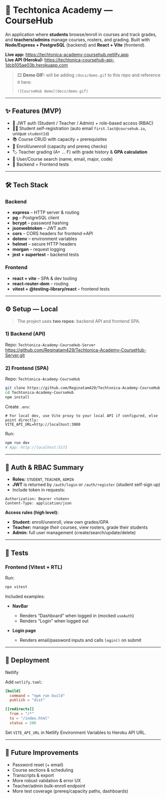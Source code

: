 # 🏫 Techtonica Academy — CourseHub

An application where **students** browse/enroll in courses and track grades, and **teachers/admins** manage courses, rosters, and grading. Built with **Node/Express + PostgreSQL** (backend) and **React + Vite** (frontend).

**Live app:** https://techtonica-academy-coursehub.netlify.app  
**Live API (Heroku):** https://techtonica-coursehub-api-1dcb105ae03b.herokuapp.com

> 🎞️ **Demo GIF:** will be adding `/docs/demo.gif` to this repo and reference it here:
>
> `![CourseHub demo](docs/demo.gif)`

---

## ✨ Features (MVP)

- 🔐 JWT auth (Student / Teacher / Admin) + role-based access (RBAC)
- 👩‍🎓 Student self-registration (auto email `first.last@coursehub.io`, unique `studentId`)
- 📚 Course CRUD with capacity + prerequisites
- 📝 Enroll/unenroll (capacity and prereq checks)
- 🏷️ Teacher grading (A+ … F) with grade history & **GPA calculation**
- 🔎 User/Course search (name, email, major, code)
- 🧪 Backend + Frontend tests

---

## 🛠 Tech Stack

### Backend

- **express** – HTTP server & routing  
- **pg** – PostgreSQL client  
- **bcrypt** – password hashing  
- **jsonwebtoken** – JWT auth  
- **cors** – CORS headers for frontend→API  
- **dotenv** – environment variables  
- **helmet** – secure HTTP headers  
- **morgan** – request logging  
- **jest + supertest** – backend tests

### Frontend

- **react + vite** – SPA & dev tooling  
- **react-router-dom** – routing  
- **vitest + @testing-library/react** – frontend tests

---

## ⚙️ Setup — Local

> The project uses **two repos**: backend API and frontend SPA.

### 1) Backend (API)

Repo: `Techtonica-Academy-CourseHub-Server`
https://github.com/Reginatam429/Techtonica-Academy-CourseHub-Server.git


### 2) Frontend (SPA)

Repo: `Techtonica-Academy-CourseHub`

```bash
git clone https://github.com/Reginatam429/Techtonica-Academy-CourseHub.git
cd Techtonica-Academy-CourseHub
npm install
```

Create `.env`:

```env
# For local dev, use Vite proxy to your local API if configured, else point directly:
VITE_API_URL=http://localhost:3000
```

Run:

```bash
npm run dev
# App: http://localhost:5173
```

---

## 🔐 Auth & RBAC Summary

- **Roles:** `STUDENT`, `TEACHER`, `ADMIN`
- **JWT** is returned by `/auth/login` or `/auth/register` (student self-sign up)
- Include token in requests:

```
Authorization: Bearer <token>
Content-Type: application/json
```

**Access rules (high level):**

- **Student:** enroll/unenroll, view own grades/GPA
- **Teacher:** manage *their* courses, view rosters, grade their students
- **Admin:** full user management (create/search/update/delete)

---

## 🧪 Tests


### Frontend (Vitest + RTL)

Run:

```bash
npx vitest
```

Included examples:

- **NavBar**
  - Renders “Dashboard” when logged in (mocked `useAuth`)
  - Renders “Login” when logged out

- **Login page**
  - Renders email/password inputs and calls `login()` on submit

---

## 🚀 Deployment

 Netlify

Add `netlify.toml`:

```toml
[build]
  command = "npm run build"
  publish = "dist"

[[redirects]]
  from = "/*"
  to = "/index.html"
  status = 200
```

Set `VITE_API_URL` in Netlify Environment Variables to Heroku API URL.

---

## 🔮 Future Improvements

- Password reset (+ email)
- Course sections & scheduling
- Transcripts & export
- More robust validation & error UX
- Teacher/admin bulk-enroll endpoint
- More test coverage (prereq/capacity paths, dashboards)